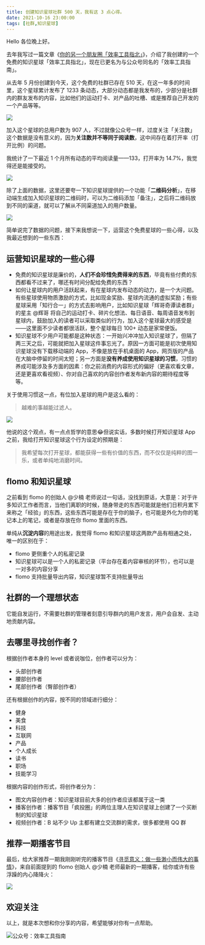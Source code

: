 ```yaml
---
title: 创建知识星球社群 500 天，我有这 3 点心得。                                               
date: 2021-10-16 23:00:00               
tags: [社群,知识星球]                                                              
---
```


Hello 各位晚上好。      

去年我写过一篇文章《[你的另一个朋友圈「效率工具指北」](https://mp.weixin.qq.com/s?__biz=MzAxMjY0NTY5OA==&mid=2649882126&idx=1&sn=763e1f64a72ad57915e8c532e50126a2&chksm=83abfa23b4dc7335e0be802f04cbce653f6c60dc0fc45b5c778dc89552e652e79c6227c44b32&token=215341684&lang=zh_CN#rd)》，介绍了我创建的一个免费的知识星球「效率工具指北」，现在已更名为与公众号同名的「效率工具指南」。     

从去年 5 月份创建到今天，这个免费的社群已存在 510 天，在这一年多的时间里，这个星球累计发布了 1233 条动态，大部分动态都是我发布的，少部分是社群内的群友发布的内容，比如他们的运动打卡、对产品的吐槽、或是推荐自己开发的一个产品等等。       

![](https://article-picbed-1302715071.cos.ap-guangzhou.myqcloud.com/2021/10/16/16343892328689.jpg)

加入这个星球的总用户数为 907 人，不过就像公众号一样，过度关注「关注数」这个数据是没有意义的，因为**关注数并不等同于阅读数**，这中间存在着打开率（打开比例）的问题。     

我统计了一下最近 1 个月所有动态的平均阅读量——133，打开率为 14.7%，我觉得还是能接受的。     

![](https://article-picbed-1302715071.cos.ap-guangzhou.myqcloud.com/2021/10/16/16343900248560.jpg)

除了上面的数据，这里还要夸一下知识星球提供的一个功能「**二维码分析**」，在移动端生成加入知识星球的二维码时，可以为二维码添加「备注」，之后将二维码放到不同的渠道，就可以了解从不同渠道加入的用户数量。    

![](https://article-picbed-1302715071.cos.ap-guangzhou.myqcloud.com/2021/10/16/16343906154404.jpg)

简单说完了数据的问题，接下来我想说一下，运营这个免费星球的一些心得，以及我最近想到的一些东西：   


## 运营知识星球的一些心得     

* 免费的知识星球是廉价的，**人们不会珍惜免费得来的东西**，毕竟有些付费的东西都看不过来了，哪还有时间分配给免费的东西？                   
* 如何让星球内的用户活跃起来，有在星球内发布动态的动力，是一个大问题。有些星球使用物质激励的方式，比如现金奖励、星球内流通的虚拟奖励；有些星球采用「知行合一」的方式去影响用户，比如知识星球「辉哥奇谭读者群」的星主 @辉哥 将自己的运动打卡、碎片化想法、每日语音、每周语音发布到星球内，鼓励加入的读者可以采取类似的行为，加入这个星球最大的感受是——这里面不少读者都很活跃，整个星球每日 100+ 动态是家常便饭。     
* 知识星球不少用户可能都是这种状态：一开始兴冲冲加入知识星球了，但隔了两三天之后，可能就把加入星球这件事忘光了。原因一方面可能是初次使用知识星球没有下载移动端的 App，不像是放在手机桌面的 App，网页版的产品在大脑中停留的时间太短；另一方面是**没有养成使用知识星球的习惯**，习惯的养成可能涉及多方面的因素：你之前消费的内容形式的偏好（更喜欢看文章，还是更喜欢看视频）、你对自己喜欢的内容创作者发布新内容的期待程度等等。        

关于使用习惯这一点，有位加入星球的用户是这么看的：  

> 越难的事越能过滤人。     

![](https://article-picbed-1302715071.cos.ap-guangzhou.myqcloud.com/2021/10/16/16343936437865.jpg)
   
他说的这个观点，有一点点哲学的意思😂但说实话，多数时候打开知识星球 App 之前，我给打开知识星球这个行为设定的预期是：   

> 我希望每次打开星球，都能获得一些有价值的东西，而不仅仅是纯粹的图一乐，或者单纯地消磨时间。   

## flomo 和知识星球   

之前看到 flomo 的创始人 @少楠 老师说过一句话，没找到原话，大意是：对于许多知识工作者而言，当他们离职的时候，随身带走的东西可能就是他们日积月累下来称之「经验」的东西，这些东西可能是存在于你的脑子，也可能是外化为你的笔记本上的笔记，或者是存放在你 flomo 里面的东西。    

单纯从**沉淀内容**的用途出发，我觉得 flomo 和知识星球这两款产品有相通之处，唯一的区别在于：   

* flomo 更侧重个人的私密记录      
* 知识星球可以是一个人的私密记录（平台存在着内容审核的环节），也可以是一对多的内容分享        
* flomo 支持批量导出内容，知识星球暂不支持批量导出


## 社群的一个理想状态

它能自发运行，不需要社群的管理者刻意引导群内的用户发言，用户会自发、主动地贡献内容。       

## 去哪里寻找创作者？      

根据创作者本身的 level 或者说咖位，创作者可以分为：   

* 头部创作者
* 腰部创作者
* 尾部创作者（臀部创作者）   

还有根据创作的内容，按不同的领域进行细分：   

* 健身
* 美食  
* 科技   
* 互联网
* 产品
* 个人成长   
* 读书  
* 职场   
* 技能学习     

根据内容的创作形式，将创作者分为：           

* 图文内容创作者：知识星球目前大多的创作者应该都属于这一类           
* 播客创作者：播客节目「疯投圈」的两位主理人在知识星球上创建了一个买断制的知识星球              
* 视频创作者：B 站不少 Up 主都有建立交流群的需求，很多都使用 QQ 群   

## 推荐一期播客节目   

最后，给大家推荐一期我刚刚听完的播客节目《[寻觅意义：做一些渺小而伟大的事情](https://www.xiaoyuzhoufm.com/episode/615afe285a518e53b88049ec)》，来自前面提到的 flomo 创始人 @少楠 老师最新的一期播客，给你或许有些浮躁的内心降降火：      

![](https://article-picbed-1302715071.cos.ap-guangzhou.myqcloud.com/2021/10/16/16343952861090.jpg)


## 欢迎关注     

以上，就是本次想和你分享的内容，希望能够对你有一点帮助。     

![公众号：效率工具指南](https://article-picbed-1302715071.cos.ap-guangzhou.myqcloud.com/2021/05/28/gong-zhong-hao-wei-bu-er-wei-ma-dailogo.png)              

